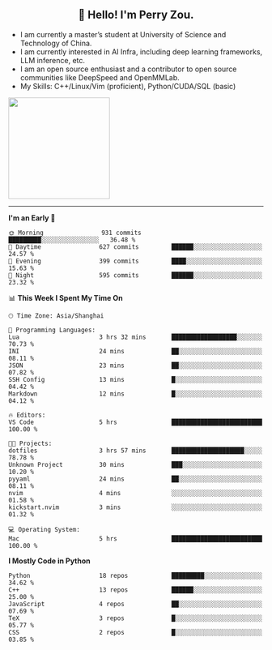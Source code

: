 <h2 align="center">👋 Hello! I'm Perry Zou.</h2>

- I am currently a master’s student at University of Science and Technology of China.
- I am currently interested in AI Infra, including deep learning frameworks, LLM inference, etc.
- I am an open source enthusiast and a contributor to open source communities like DeepSpeed and OpenMMLab.
- My Skills: C++/Linux/Vim (proficient), Python/CUDA/SQL (basic)

<img height=200 align="center" src="https://github-readme-stats.vercel.app/api?username=zonepg" />

-------

<!--START_SECTION:waka-->
**I'm an Early 🐤** 

```text
🌞 Morning                931 commits         █████████░░░░░░░░░░░░░░░░   36.48 % 
🌆 Daytime                627 commits         ██████░░░░░░░░░░░░░░░░░░░   24.57 % 
🌃 Evening                399 commits         ████░░░░░░░░░░░░░░░░░░░░░   15.63 % 
🌙 Night                  595 commits         ██████░░░░░░░░░░░░░░░░░░░   23.32 % 
```


📊 **This Week I Spent My Time On** 

```text
🕑︎ Time Zone: Asia/Shanghai

💬 Programming Languages: 
Lua                      3 hrs 32 mins       ██████████████████░░░░░░░   70.73 % 
INI                      24 mins             ██░░░░░░░░░░░░░░░░░░░░░░░   08.11 % 
JSON                     23 mins             ██░░░░░░░░░░░░░░░░░░░░░░░   07.82 % 
SSH Config               13 mins             █░░░░░░░░░░░░░░░░░░░░░░░░   04.42 % 
Markdown                 12 mins             █░░░░░░░░░░░░░░░░░░░░░░░░   04.12 % 

🔥 Editors: 
VS Code                  5 hrs               █████████████████████████   100.00 % 

🐱‍💻 Projects: 
dotfiles                 3 hrs 57 mins       ████████████████████░░░░░   78.78 % 
Unknown Project          30 mins             ███░░░░░░░░░░░░░░░░░░░░░░   10.20 % 
pyyaml                   24 mins             ██░░░░░░░░░░░░░░░░░░░░░░░   08.11 % 
nvim                     4 mins              ░░░░░░░░░░░░░░░░░░░░░░░░░   01.58 % 
kickstart.nvim           3 mins              ░░░░░░░░░░░░░░░░░░░░░░░░░   01.32 % 

💻 Operating System: 
Mac                      5 hrs               █████████████████████████   100.00 % 
```

**I Mostly Code in Python** 

```text
Python                   18 repos            █████████░░░░░░░░░░░░░░░░   34.62 % 
C++                      13 repos            ██████░░░░░░░░░░░░░░░░░░░   25.00 % 
JavaScript               4 repos             ██░░░░░░░░░░░░░░░░░░░░░░░   07.69 % 
TeX                      3 repos             █░░░░░░░░░░░░░░░░░░░░░░░░   05.77 % 
CSS                      2 repos             █░░░░░░░░░░░░░░░░░░░░░░░░   03.85 % 
```




<!--END_SECTION:waka-->
